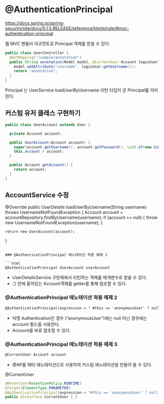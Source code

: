 # @AuthenticationPrincipal

https://docs.spring.io/spring-security/site/docs/5.1.5.RELEASE/reference/htmlsingle/#mvc-authentication-principal

웹 MVC 핸들러 아규먼트로 Principal 객체를 받을 수 있다.

```java
public class UserController {
  @GetMapping("/sample/annotation")
  public String annotation(Model model, @CurrentUser Account loginUser) {
    model.addAttribute("username", loginUser.getUsername());
    return "annotation";
  }
}
```

Principal 는 UserService loadUserByUsername 리턴 타입이 곧 Principal를 의미한다.

## 커스텀 유저 클래스 구현하기

```java
public class UserAccount extends User {

  private Account account;

  public UserAccount(Account account) {
    super(account.getUsername(), account.getPassword(), List.of(new SimpleGrantedAuthority("ROLE_" + account.getRole())));
    this.account = account;
  }

  public Account getAccount() {
    return account;
  }
}
```

## AccountService 수정

@Override
public UserDetails loadUserByUsername(String username) throws UsernameNotFoundException {
    Account account = accountRepository.findByUsername(username);
    if (account == null) {
        throw new UsernameNotFoundException(username);
    }

    return new UserAccount(account);
}
```

### @AuthenticationPrincipal 애노테이션 적용 예제 1 

```html
@AuthenticationPrincipal UserAccount userAccount
```

- UserDetailsService 구현체에서 리턴하는 객체를 매개변수로 받을 수 있다.
- 그 안에 들어있는 Account객체를 getter를 통해 참조할 수 있다.

### @AuthenticationPrincipal 애노테이션 적용 예제 2 

```html
@AuthenticationPrincipal(expression = " #this == 'anonymousUser' ? null : account") Account account
```

- 익명 Authentication인 경우 (“anonymousUser”)에는 null 아닌 경우에는 account 필드를 사용한다.
- Account를 바로 참조할 수 있다.

### @AuthenticationPrincipal 애노테이션 적용 예제 3 

```html
@CurrentUser Account account
```

- @AP를 메타 애노테이션으로 사용하여 커스텀 애노테이션을 만들어 쓸 수 있다.

@CurrentUser 

```java
@Retention(RetentionPolicy.RUNTIME)
@Target(ElementType.PARAMETER)
@AuthenticationPrincipal(expression = "#this == 'anonymousUser' ? null : account")
public @interface CurrentUser { }
```